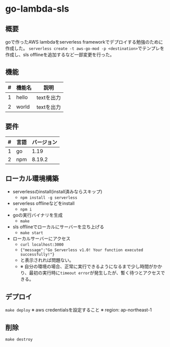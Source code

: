 # go-lambda-sls

## 概要
goで作ったAWS lambdaをserverless frameworkでデプロイする勉強のために作成した。
`serverless create -t aws-go-mod -p <destination>`でテンプレを作成し、sls offlineを追加するなど一部変更を行った。

## 機能
| # | 機能名 | 説明 |
| - | - | - |
| 1 | hello | textを出力 |
| 2 | world | textを出力 |

## 要件
|#|言語|バージョン|
|-|-|-|
|1|go|1.19|
|2|npm|8.19.2|

## ローカル環境構築
- serverlessのinstall(install済みならスキップ)
  - `npm install -g serverless`
- serverless offlineなどをinstall
  - `npm i`
- goの実行バイナリを生成
  - `make`
- sls offlineでローカルにサーバーを立ち上げる
  - `make start`
- ローカルサーバーにアクセス
  - `curl localhost:3000`
  - `{"message":"Go Serverless v1.0! Your function executed successfully!"}`
  - と表示されれば問題ない。
  - ※ 自分の環境の場合、正常に実行できるようになるまで少し時間がかかり、最初の実行時に`timeout error`が発生したが、暫く待つとアクセスできる。

## デプロイ
`make deploy`
※ aws credentialsを設定すること
※ region: ap-northeast-1

## 削除
`make destroy`